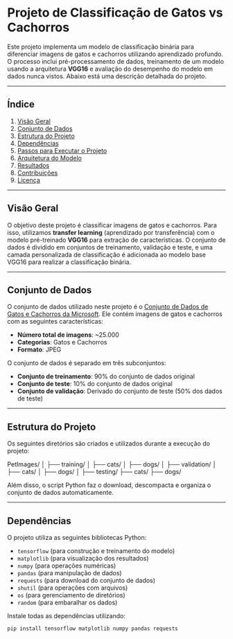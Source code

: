 # Projeto de Classificação de Gatos vs Cachorros

Este projeto implementa um modelo de classificação binária para diferenciar imagens de gatos e cachorros utilizando aprendizado profundo. O processo inclui pré-processamento de dados, treinamento de um modelo usando a arquitetura **VGG16** e avaliação do desempenho do modelo em dados nunca vistos. Abaixo está uma descrição detalhada do projeto.

---

## Índice

1. [Visão Geral](#visão-geral)
2. [Conjunto de Dados](#conjunto-de-dados)
3. [Estrutura do Projeto](#estrutura-do-projeto)
4. [Dependências](#dependências)
5. [Passos para Executar o Projeto](#passos-para-executar-o-projeto)
6. [Arquitetura do Modelo](#arquitetura-do-modelo)
7. [Resultados](#resultados)
8. [Contribuições](#contribuições)
9. [Licença](#licença)

---

## Visão Geral

O objetivo deste projeto é classificar imagens de gatos e cachorros. Para isso, utilizamos **transfer learning** (aprendizado por transferência) com o modelo pré-treinado **VGG16** para extração de características. O conjunto de dados é dividido em conjuntos de treinamento, validação e teste, e uma camada personalizada de classificação é adicionada ao modelo base VGG16 para realizar a classificação binária.

---

## Conjunto de Dados

O conjunto de dados utilizado neste projeto é o [Conjunto de Dados de Gatos e Cachorros da Microsoft](https://www.microsoft.com/en-us/download/details.aspx?id=54765). Ele contém imagens de gatos e cachorros com as seguintes características:

- **Número total de imagens**: ~25.000
- **Categorias**: Gatos e Cachorros
- **Formato**: JPEG

O conjunto de dados é separado em três subconjuntos:

- **Conjunto de treinamento**: 90% do conjunto de dados original
- **Conjunto de teste**: 10% do conjunto de dados original
- **Conjunto de validação**: Derivado do conjunto de teste (50% dos dados de teste)

---

## Estrutura do Projeto

Os seguintes diretórios são criados e utilizados durante a execução do projeto:



PetImages/
│
├── training/
│ ├── cats/
│ ├── dogs/
│
├── validation/
│ ├── cats/
│ ├── dogs/
│
├── testing/
├── cats/
├── dogs/



Além disso, o script Python faz o download, descompacta e organiza o conjunto de dados automaticamente.

---

## Dependências

O projeto utiliza as seguintes bibliotecas Python:

- `tensorflow` (para construção e treinamento do modelo)
- `matplotlib` (para visualização dos resultados)
- `numpy` (para operações numéricas)
- `pandas` (para manipulação de dados)
- `requests` (para download do conjunto de dados)
- `shutil` (para operações com arquivos)
- `os` (para gerenciamento de diretórios)
- `random` (para embaralhar os dados)

Instale todas as dependências utilizando:

```bash
pip install tensorflow matplotlib numpy pandas requests